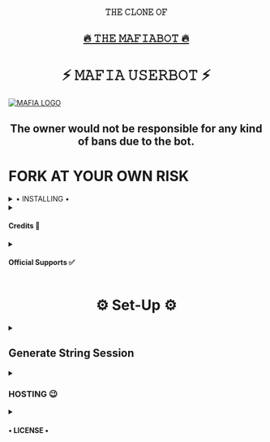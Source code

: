 <h3 align="center">𝚃𝙷𝙴 𝙲𝙻𝙾𝙽𝙴 𝙾𝙵</h3>
<h2 align="center"> <a href="https://github.com/H1M4N5HU0P/MAFIA-USERBOT">🔥 𝚃𝙷𝙴 𝙼𝙰𝙵𝙸𝙰𝙱𝙾𝚃 🔥</a></h2>


<h1 align="center">⚡ 𝙼𝙰𝙵𝙸𝙰 𝚄𝚂𝙴𝚁𝙱𝙾𝚃 ⚡</h1>


[![MAFIA LOGO](https://telegra.ph/file/b61486075c6ef73dd0d12.jpg)](https://t.me/MafiaBot_Support)


<h2 align="center">The owner would not be responsible for any kind of bans due to the bot.</h2>


# FORK AT YOUR OWN RISK

<details>

  <summary> • INSTALLING • </summary>

### The Easy Way

<h4>⚜️ DEPLOY TO HEROKU ⚜️</h4>

<a href="https://www.herokucdn.com/deploy/button.svg)](https://heroku.com/deploy?template=https://github.com/dicyn/Azafuse-userbot src="https://www.herokucdn.com/deploy/button.svg" src="https://camo.githubusercontent.com/83b0e95b38892b49184e07ad572c94c8038323fb/68747470733a2f2f7777772e6865726f6b7563646e2e636f6d2f6465706c6f792f627574746f6e2e737667" style="border-style: none; box-sizing: initial; max-width: 100%;" /></a></div>

<h2 align="center"> <a href="https://github.com/dicyn/Azafuse-userbot">⚡ 𝚃𝙷𝙴 𝙼𝙰𝙵𝙸𝙰𝙱𝙾𝚃 ⚡</a></h2>

</details>

<details>
  <summary> <h4>Credits 🏅</h4> </summary>

• [JaaduBot](https://github.com/Amberyt/JaaduBot)

• [Uniborg](https://github.com/spechide/uniborg)

• [Hêllẞø†](https://github.com/thevaders/vader)

• [Kittu](https://t.me/A_viyu)

</details>
<details>
  <summary> <h4>Official Supports ✅</h4> </summary>

```
Get help regarding setting up 
your MAFIABOT in our official 
support Group and get updates
notifications in Update Channel.
```

<a href="https://t.me/MafiaBot_Support"><img src="https://img.shields.io/badge/Join-Support%20Channel-red.svg?style=for-the-badge&logo=Telegram"></a>

</details>

<h1 align="center">⚙️ Set-Up ⚙️</h1>

<details>
  <summary> <h2>Generate String Session</h2> </summary>

- Termux
    - Clone `git clone https://github.com/H1M4N5HU0P/MAFIA-BOT.git`
    - Then Do  `cd MAFIA-BOT`
    - Run String Generator By
           `bash string.sh`
    - Then Fill The Required Details.
    - API ID, API HASH, PHONE NUMBER (WITH COUNTRY CODE)
 
- Repl Run
    - Click [Here](https://replit.com/@H1M4N5HU0P/MAFIABOT#main.py) to open Repl run.
    - Click On Green Play Button.
    - Wait for a while then fill the details.
    - String will be saved in your Saved Message.
</details>

<details>
  <summary> <h3>HOSTING 😉</h3> </summary>

- Choose A Hosting Site. And fill the mandatory vars.

## Deploys

- You Can Deploy it on 
    - [Zeet](https://zeet.co/new)
    - [Uffizzi](https://uffizzi.com)
    - Any Other VPS.
    - No support for Termux Yet.

## Mandatory Vars

- Some of the environment variables are mandatory.
- These are listed below.
    - `APP_ID`:   You can get this value from [here](https://my.telegram.org)
    - `API_HASH`:   You can get this value from [here](https://my.telegram.org)
    - `ENV`:   `ANYTHING`
    - `STRING_SESSION`:   You can get this value from running `python3 string_session.py` in termux after cloning this repo. Or just using [repl run](https://replit.com/@H1M4N5HU0P/MAFIABOT#main.py)
    - `LOG_GROUP`:   Make a Channel Or Group and get it's id.
    - `DATABASE_URL`:   Make a database on elephant sql and paste the url.
    - `DB_URI`:   Same as `DATABASE_URL`
    - `BOT_TOKEN`:   Make a Bot from [Botfather](https://t.me/botfather) and paste the bot token here.
    - `BOT_USERNAME`:   Paste the Username of bot that you made from [BotFather](https://t.me/botfather).
- The userbot will not work without setting the mandatory vars.

</details>

<details>
  <summary> <h4>• LICENSE •</h4> </summary>

![](https://www.gnu.org/graphics/gplv3-or-later.png)

Copyright (C) 2021 H1M4N5HU0P

Poject [𝙼𝙰𝙵𝙸𝙰𝙱𝙾𝚃](https://github.com/H1M4N5HU0P/MAFIA-BOT) is free software: you can redistribute it and/or modify
it under the terms of the GNU General Public License as published by
the Free Software Foundation, either version 3 of the License, or
(at your option) any later version.

This program is distributed in the hope that it will be useful,
but WITHOUT ANY WARRANTY; without even the implied warranty of
MERCHANTABILITY or FITNESS FOR A PARTICULAR PURPOSE.  See the
GNU General Public License for more details.

You should have received a copy of the GNU General Public License
along with this program. If not, see <https://www.gnu.org/licenses/>.

</details>
